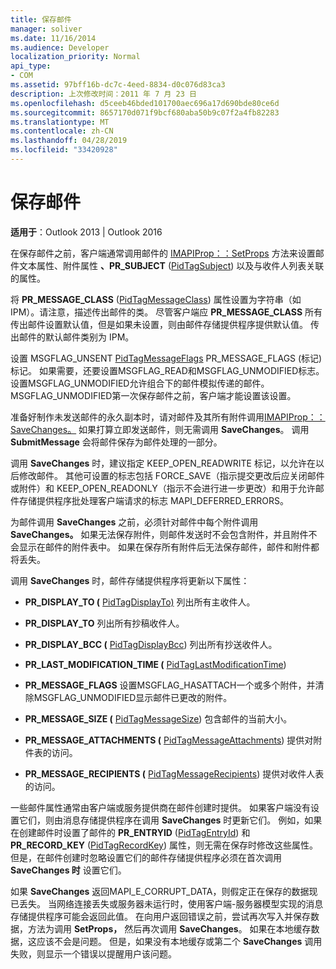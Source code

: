 ```yaml
---
title: 保存邮件
manager: soliver
ms.date: 11/16/2014
ms.audience: Developer
localization_priority: Normal
api_type:
- COM
ms.assetid: 97bff16b-dc7c-4eed-8834-d0c076d83ca3
description: 上次修改时间：2011 年 7 月 23 日
ms.openlocfilehash: d5ceeb46bded101700aec696a17d690bde80ce6d
ms.sourcegitcommit: 8657170d071f9bcf680aba50b9c07f2a4fb82283
ms.translationtype: MT
ms.contentlocale: zh-CN
ms.lasthandoff: 04/28/2019
ms.locfileid: "33420928"
---
```

# <a name="saving-a-message"></a>保存邮件

  
  
**适用于**：Outlook 2013 | Outlook 2016 
  
在保存邮件之前，客户端通常调用邮件的 [IMAPIProp：：SetProps](imapiprop-setprops.md) 方法来设置邮件文本属性、附件属性 **、PR_SUBJECT** ([PidTagSubject](pidtagsubject-canonical-property.md)) 以及与收件人列表关联的属性。
  
将 **PR_MESSAGE_CLASS** ([PidTagMessageClass](pidtagmessageclass-canonical-property.md)) 属性设置为字符串（如 IPM）。请注意，描述传出邮件的类。 尽管客户端应 **PR_MESSAGE_CLASS** 所有传出邮件设置默认值，但是如果未设置，则由邮件存储提供程序提供默认值。 传出邮件的默认邮件类别为 IPM。 
  
设置 MSGFLAG_UNSENT [PidTagMessageFlags](pidtagmessageflags-canonical-property.md) PR_MESSAGE_FLAGS (标记) 标记。  如果需要，还要设置MSGFLAG_READ和MSGFLAG_UNMODIFIED标志。 设置MSGFLAG_UNMODIFIED允许组合下的邮件模拟传递的邮件。 MSGFLAG_UNMODIFIED第一次保存邮件之前，客户端才能设置该设置。 
  
准备好制作未发送邮件的永久副本时，请对邮件及其所有附件调用[IMAPIProp：：SaveChanges。](imapiprop-savechanges.md) 如果打算立即发送邮件，则无需调用 **SaveChanges**。 调用 **SubmitMessage** 会将邮件保存为邮件处理的一部分。 
  
调用 **SaveChanges** 时，建议指定 KEEP_OPEN_READWRITE 标记，以允许在以后修改邮件。 其他可设置的标志包括 FORCE_SAVE（指示提交更改后应关闭邮件或附件）和 KEEP_OPEN_READONLY（指示不会进行进一步更改）和用于允许邮件存储提供程序批处理客户端请求的标志 MAPI_DEFERRED_ERRORS。
  
为邮件调用 **SaveChanges** 之前，必须针对邮件中每个附件调用 **SaveChanges。** 如果无法保存附件，则邮件发送时不会包含附件，并且附件不会显示在邮件的附件表中。 如果在保存所有附件后无法保存邮件，邮件和附件都将丢失。 
  
调用 **SaveChanges** 时，邮件存储提供程序将更新以下属性： 
  
- **PR_DISPLAY_TO (** [PidTagDisplayTo)](pidtagdisplayto-canonical-property.md) 列出所有主收件人。
    
- **PR_DISPLAY_TO** 列出所有抄稿收件人。 
    
- **PR_DISPLAY_BCC (** [PidTagDisplayBcc](pidtagdisplaybcc-canonical-property.md)) 列出所有抄送收件人。
    
- **PR_LAST_MODIFICATION_TIME (** [PidTagLastModificationTime](pidtaglastmodificationtime-canonical-property.md)) 
    
- **PR_MESSAGE_FLAGS** 设置MSGFLAG_HASATTACH一个或多个附件，并清除MSGFLAG_UNMODIFIED显示邮件已更改的附件。 
    
- **PR_MESSAGE_SIZE (** [PidTagMessageSize](pidtagmessagesize-canonical-property.md)) 包含邮件的当前大小。
    
- **PR_MESSAGE_ATTACHMENTS (** [PidTagMessageAttachments](pidtagmessageattachments-canonical-property.md)) 提供对附件表的访问。
    
- **PR_MESSAGE_RECIPIENTS (** [PidTagMessageRecipients](pidtagmessagerecipients-canonical-property.md)) 提供对收件人表的访问。
    
一些邮件属性通常由客户端或服务提供商在邮件创建时提供。 如果客户端没有设置它们，则由消息存储提供程序在调用 **SaveChanges** 时更新它们。 例如，如果在创建邮件时设置了邮件的 **PR_ENTRYID** ([PidTagEntryId](pidtagentryid-canonical-property.md)) 和 **PR_RECORD_KEY** ([PidTagRecordKey](pidtagrecordkey-canonical-property.md)) 属性，则无需在保存时修改这些属性。 但是，在邮件创建时忽略设置它们的邮件存储提供程序必须在首次调用 **SaveChanges 时** 设置它们。 
  
如果 **SaveChanges** 返回MAPI_E_CORRUPT_DATA，则假定正在保存的数据现已丢失。 当网络连接丢失或服务器未运行时，使用客户端-服务器模型实现的消息存储提供程序可能会返回此值。 在向用户返回错误之前，尝试再次写入并保存数据，方法为调用 **SetProps，** 然后再次调用 **SaveChanges**。 如果在本地缓存数据，这应该不会是问题。 但是，如果没有本地缓存或第二个 **SaveChanges** 调用失败，则显示一个错误以提醒用户该问题。 
  

